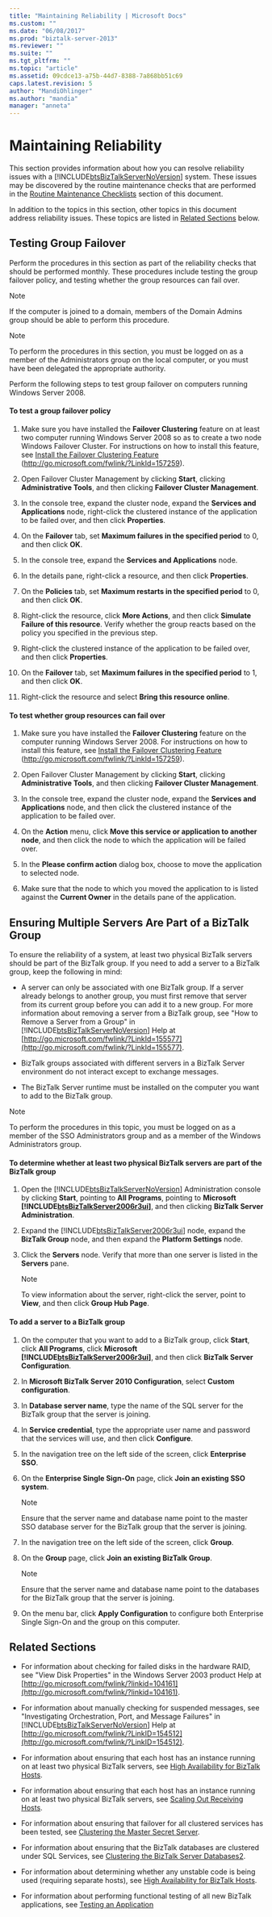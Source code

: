 ```yaml
---
title: "Maintaining Reliability | Microsoft Docs"
ms.custom: ""
ms.date: "06/08/2017"
ms.prod: "biztalk-server-2013"
ms.reviewer: ""
ms.suite: ""
ms.tgt_pltfrm: ""
ms.topic: "article"
ms.assetid: 09cdce13-a75b-44d7-8388-7a868bb51c69
caps.latest.revision: 5
author: "MandiOhlinger"
ms.author: "mandia"
manager: "anneta"
---
```

# Maintaining Reliability
This section provides information about how you can resolve reliability issues with a [!INCLUDE[btsBizTalkServerNoVersion](../includes/btsbiztalkservernoversion-md.md)] system. These issues may be discovered by the routine maintenance checks that are performed in the [Routine Maintenance Checklists](../technical-guides/routine-maintenance-checklists.md) section of this document.  
  
 In addition to the topics in this section, other topics in this document address reliability issues. These topics are listed in [Related Sections](../technical-guides/maintaining-reliability.md#BKMK_Related) below.  
  
## Testing Group Failover  
 Perform the procedures in this section as part of the reliability checks that should be performed monthly. These procedures include testing the group failover policy, and testing whether the group resources can fail over.  
  
> [!NOTE]  
>  If the computer is joined to a domain, members of the Domain Admins group should be able to perform this procedure.  
  
> [!NOTE]  
>  To perform the procedures in this section, you must be logged on as a member of the Administrators group on the local computer, or you must have been delegated the appropriate authority.  
  
 Perform the following steps to test group failover on computers running Windows Server 2008.  
  
#### To test a group failover policy  
  
1.  Make sure you have installed the **Failover Clustering** feature on at least two computer running Windows Server 2008 so as to create a two node Windows Failover Cluster. For instructions on how to install this feature, see [Install the Failover Clustering Feature](http://go.microsoft.com/fwlink/?LinkId=157259) (http://go.microsoft.com/fwlink/?LinkId=157259).  
  
2.  Open Failover Cluster Management by clicking **Start**, clicking **Administrative Tools**, and then clicking **Failover Cluster Management**.  
  
3.  In the console tree, expand the cluster node, expand the **Services and Applications** node, right-click the clustered instance of the application to be failed over, and then click **Properties**.  
  
4.  On the **Failover** tab, set **Maximum failures in the specified period** to 0, and then click **OK**.  
  
5.  In the console tree, expand the **Services and Applications** node.  
  
6.  In the details pane, right-click a resource, and then click **Properties**.  
  
7.  On the **Policies** tab, set **Maximum restarts in the specified period** to 0, and then click **OK**.  
  
8.  Right-click the resource, click **More Actions**, and then click **Simulate Failure of this resource**. Verify whether the group reacts based on the policy you specified in the previous step.  
  
9. Right-click the clustered instance of the application to be failed over, and then click **Properties**.  
  
10. On the **Failover** tab, set **Maximum failures in the specified period** to 1, and then click **OK**.  
  
11. Right-click the resource and select **Bring this resource online**.  
  
#### To test whether group resources can fail over  
  
1.  Make sure you have installed the **Failover Clustering** feature on the computer running Windows Server 2008. For instructions on how to install this feature, see [Install the Failover Clustering Feature](http://go.microsoft.com/fwlink/?LinkId=157259) (http://go.microsoft.com/fwlink/?LinkId=157259).  
  
2.  Open Failover Cluster Management by clicking **Start**, clicking **Administrative Tools**, and then clicking **Failover Cluster Management**.  
  
3.  In the console tree, expand the cluster node, expand the **Services and Applications** node, and then click the clustered instance of the application to be failed over.  
  
4.  On the **Action** menu, click **Move this service or application to another node**, and then click the node to which the application will be failed over.  
  
5.  In the **Please confirm action** dialog box, choose to move the application to selected node.  
  
6.  Make sure that the node to which you moved the application to is listed against the **Current Owner** in the details pane of the application.  
  
##  <a name="BKMK_BTSGrp"></a> Ensuring Multiple Servers Are Part of a BizTalk Group  
 To ensure the reliability of a system, at least two physical BizTalk servers should be part of the BizTalk group.  If you need to add a server to a BizTalk group, keep the following in mind:  
  
-   A server can only be associated with one BizTalk group. If a server already belongs to another group, you must first remove that server from its current group before you can add it to a new group. For more information about removing a server from a BizTalk group, see "How to Remove a Server from a Group" in [!INCLUDE[btsBizTalkServerNoVersion](../includes/btsbiztalkservernoversion-md.md)] Help at [http://go.microsoft.com/fwlink/?LinkId=155577](http://go.microsoft.com/fwlink/?LinkId=155577).  
  
-   BizTalk groups associated with different servers in a BizTalk Server environment do not interact except to exchange messages.  
  
-   The BizTalk Server runtime must be installed on the computer you want to add to the BizTalk group.  
  
> [!NOTE]  
>  To perform the procedures in this topic, you must be logged on as a member of the SSO Administrators group and as a member of the Windows Administrators group.  
  
#### To determine whether at least two physical BizTalk servers are part of the BizTalk group  
  
1.  Open the [!INCLUDE[btsBizTalkServerNoVersion](../includes/btsbiztalkservernoversion-md.md)] Administration console by clicking **Start**, pointing to **All Programs**, pointing to **Microsoft [!INCLUDE[btsBizTalkServer2006r3ui](../includes/btsbiztalkserver2006r3ui-md.md)]**, and then clicking **BizTalk Server Administration**.  
  
2.  Expand the [!INCLUDE[btsBizTalkServer2006r3ui](../includes/btsbiztalkserver2006r3ui-md.md)] node, expand the **BizTalk Group** node, and then expand the **Platform Settings** node.  
  
3.  Click the **Servers** node. Verify that more than one server is listed in the **Servers** pane.  
  
    > [!NOTE]  
    >  To view information about the server, right-click the server, point to **View**, and then click **Group Hub Page**.  
  
#### To add a server to a BizTalk group  
  
1.  On the computer that you want to add to a BizTalk group, click **Start**, click **All Programs**, click **Microsoft [!INCLUDE[btsBizTalkServer2006r3ui](../includes/btsbiztalkserver2006r3ui-md.md)]**, and then click **BizTalk Server Configuration**.  
  
2.  In **Microsoft BizTalk Server 2010 Configuration**, select **Custom configuration**.  
  
3.  In **Database server name**, type the name of the SQL server for the BizTalk group that the server is joining.  
  
4.  In **Service credential**, type the appropriate user name and password that the services will use, and then click **Configure**.  
  
5.  In the navigation tree on the left side of the screen, click **Enterprise SSO**.  
  
6.  On the **Enterprise Single Sign-On** page, click **Join an existing SSO system**.  
  
    > [!NOTE]  
    >  Ensure that the server name and database name point to the master SSO database server for the BizTalk group that the server is joining.  
  
7.  In the navigation tree on the left side of the screen, click **Group**.  
  
8.  On the **Group** page, click **Join an existing BizTalk Group**.  
  
    > [!NOTE]  
    >  Ensure that the server name and database name point to the databases for the BizTalk group that the server is joining.  
  
9. On the menu bar, click **Apply Configuration** to configure both Enterprise Single Sign-On and the group on this computer.  
  
##  <a name="BKMK_Related"></a> Related Sections  
  
-   For information about checking for failed disks in the hardware RAID, see "View Disk Properties" in the Windows Server 2003 product Help at [http://go.microsoft.com/fwlink/?linkid=104161](http://go.microsoft.com/fwlink/?linkid=104161).  
  
-   For information about manually checking for suspended messages, see "Investigating Orchestration, Port, and Message Failures" in [!INCLUDE[btsBizTalkServerNoVersion](../includes/btsbiztalkservernoversion-md.md)] Help at [http://go.microsoft.com/fwlink/?LinkID=154512](http://go.microsoft.com/fwlink/?LinkID=154512).  
  
-   For information about ensuring that each host has an instance running on at least two physical BizTalk servers, see [High Availability for BizTalk Hosts](../technical-guides/high-availability-for-biztalk-hosts.md).  
  
-   For information about ensuring that each host has an instance running on at least two physical BizTalk servers, see [Scaling Out Receiving Hosts](../technical-guides/scaling-out-receiving-hosts.md).  
  
-   For information about ensuring that failover for all clustered services has been tested, see [Clustering the Master Secret Server](../technical-guides/clustering-the-master-secret-server.md).  
  
-   For information about ensuring that the BizTalk databases are clustered under SQL Services, see [Clustering the BizTalk Server Databases2](../technical-guides/clustering-the-biztalk-server-databases2.md).  
  
-   For information about determining whether any unstable code is being used (requiring separate hosts), see [High Availability for BizTalk Hosts](../technical-guides/high-availability-for-biztalk-hosts.md).  
  
-   For information about performing functional testing of all new BizTalk applications, see [Testing an Application](../technical-guides/testing-an-application.md)